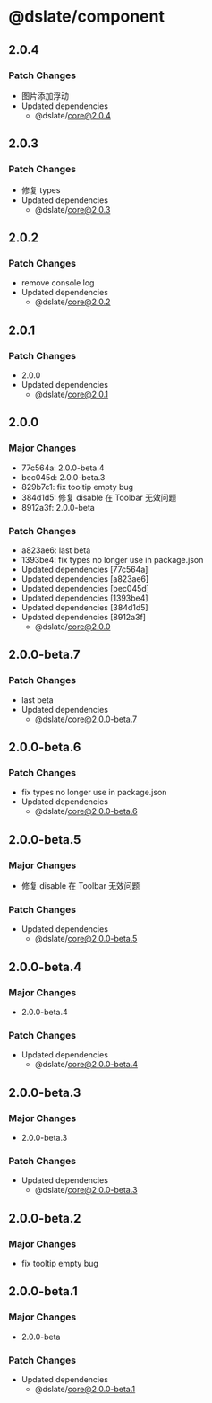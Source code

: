 # @dslate/component

## 2.0.4

### Patch Changes

- 图片添加浮动
- Updated dependencies
  - @dslate/core@2.0.4

## 2.0.3

### Patch Changes

- 修复 types
- Updated dependencies
  - @dslate/core@2.0.3

## 2.0.2

### Patch Changes

- remove console log
- Updated dependencies
  - @dslate/core@2.0.2

## 2.0.1

### Patch Changes

- 2.0.0
- Updated dependencies
  - @dslate/core@2.0.1

## 2.0.0

### Major Changes

- 77c564a: 2.0.0-beta.4
- bec045d: 2.0.0-beta.3
- 829b7c1: fix tooltip empty bug
- 384d1d5: 修复 disable 在 Toolbar 无效问题
- 8912a3f: 2.0.0-beta

### Patch Changes

- a823ae6: last beta
- 1393be4: fix types no longer use in package.json
- Updated dependencies [77c564a]
- Updated dependencies [a823ae6]
- Updated dependencies [bec045d]
- Updated dependencies [1393be4]
- Updated dependencies [384d1d5]
- Updated dependencies [8912a3f]
  - @dslate/core@2.0.0

## 2.0.0-beta.7

### Patch Changes

- last beta
- Updated dependencies
  - @dslate/core@2.0.0-beta.7

## 2.0.0-beta.6

### Patch Changes

- fix types no longer use in package.json
- Updated dependencies
  - @dslate/core@2.0.0-beta.6

## 2.0.0-beta.5

### Major Changes

- 修复 disable 在 Toolbar 无效问题

### Patch Changes

- Updated dependencies
  - @dslate/core@2.0.0-beta.5

## 2.0.0-beta.4

### Major Changes

- 2.0.0-beta.4

### Patch Changes

- Updated dependencies
  - @dslate/core@2.0.0-beta.4

## 2.0.0-beta.3

### Major Changes

- 2.0.0-beta.3

### Patch Changes

- Updated dependencies
  - @dslate/core@2.0.0-beta.3

## 2.0.0-beta.2

### Major Changes

- fix tooltip empty bug

## 2.0.0-beta.1

### Major Changes

- 2.0.0-beta

### Patch Changes

- Updated dependencies
  - @dslate/core@2.0.0-beta.1
